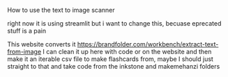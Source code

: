 How to use the text to image scanner

right now it is using streamlit but i want to change this, becuase eprecated stuff is a pain

This website converts it
https://brandfolder.com/workbench/extract-text-from-image
I can clean it up here with code or on the website and then make it an iterable csv file to make flashcards from, maybe I should just straight to that and take code from the inkstone and makemehanzi folders

